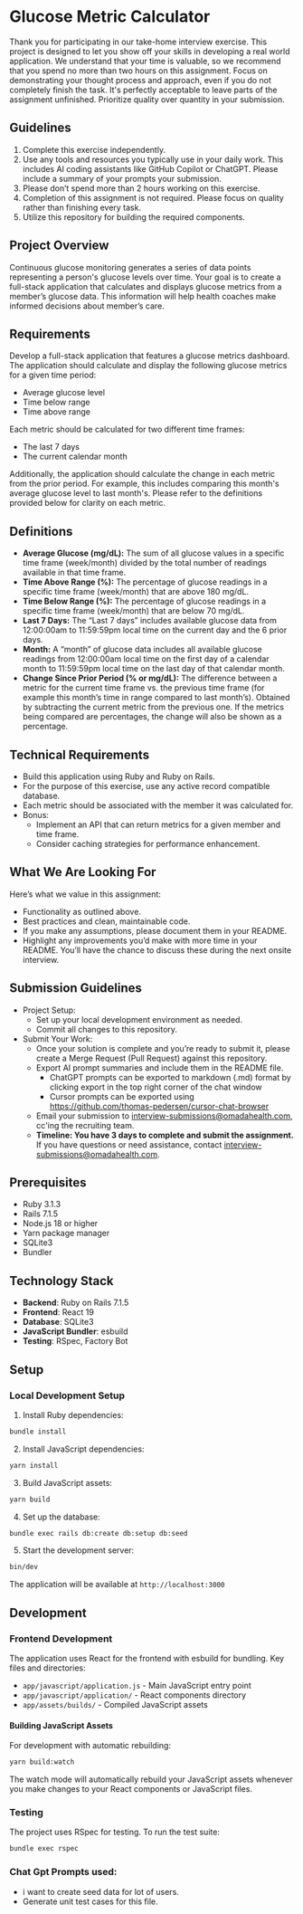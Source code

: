 # Glucose Metric Calculator

Thank you for participating in our take-home interview exercise. This project is designed to let you show off your skills in developing a real world application. We understand that your time is valuable, so we recommend that you spend no more than two hours on this assignment. Focus on demonstrating your thought process and approach, even if you do not completely finish the task. It's perfectly acceptable to leave parts of the assignment unfinished. Prioritize quality over quantity in your submission.

## Guidelines
1. Complete this exercise independently.
2. Use any tools and resources you typically use in your daily work. This includes AI coding assistants like GitHub Copilot or ChatGPT. Please include a summary of your prompts your submission.
3. Please don’t spend more than 2 hours working on this exercise.
4. Completion of this assignment is not required. Please focus on quality rather than finishing every task.
5. Utilize this repository for building the required components.

## Project Overview
Continuous glucose monitoring generates a series of data points representing a person's glucose levels over time. Your goal is to create a full-stack application that calculates and displays glucose metrics from a member’s glucose data. This information will help health coaches make informed decisions about member’s care.

## Requirements
Develop a full-stack application that features a glucose metrics dashboard. The application should calculate and display the following glucose metrics for a given time period:
- Average glucose level
- Time below range
- Time above range

Each metric should be calculated for two different time frames: 
- The last 7 days
- The current calendar month

Additionally, the application should calculate the change in each metric from the prior period. For example, this includes comparing this month's average glucose level to last month's. Please refer to the definitions provided below for clarity on each metric.

## Definitions
- **Average Glucose (mg/dL):** The sum of all glucose values in a specific time frame (week/month) divided by the total number of readings available in that time frame.
- **Time Above Range (%):** The percentage of glucose readings in a specific time frame (week/month) that are above 180 mg/dL.
- **Time Below Range (%):** The percentage of glucose readings in a specific time frame (week/month) that are below 70 mg/dL. 
- **Last 7 Days:** The “Last 7 days” includes available glucose data from 12:00:00am to 11:59:59pm local time on the current day and the 6 prior days. 
- **Month:** A “month” of glucose data includes all available glucose readings from 12:00:00am local time on the first day of a calendar month to 11:59:59pm local time on the last day of that calendar month.
- **Change Since Prior Period (% or mg/dL):** The difference between a metric for the current time frame vs. the previous time frame (for example this month’s time in range compared to last month’s). Obtained by subtracting the current metric from the previous one. If the metrics being compared are percentages, the change will also be shown as a percentage.

## Technical Requirements
- Build this application using Ruby and Ruby on Rails.
- For the purpose of this exercise, use any active record compatible database. 
- Each metric should be associated with the member it was calculated for.
- Bonus:
  - Implement an API that can return metrics for a given member and time frame.
  - Consider caching strategies for performance enhancement.

## What We Are Looking For
Here’s what we value in this assignment:
- Functionality as outlined above.
- Best practices and clean, maintainable code.
- If you make any assumptions, please document them in your README.
- Highlight any improvements you’d make with more time in your README. You’ll have the chance to discuss these during the next onsite interview.

## Submission Guidelines
- Project Setup:
  - Set up your local development environment as needed.
  - Commit all changes to this repository.
- Submit Your Work:
  - Once your solution is complete and you’re ready to submit it, please create a Merge Request (Pull Request) against this repository.
  - Export AI prompt summaries and include them in the README file.
    - ChatGPT prompts can be exported to markdown (.md) format by clicking export in the top right corner of the chat window
    - Cursor prompts can be exported using https://github.com/thomas-pedersen/cursor-chat-browser
  - Email your submission to interview-submissions@omadahealth.com, cc'ing the recruiting team.
  - **Timeline: You have 3 days to complete and submit the assignment.** If you have questions or need assistance, contact interview-submissions@omadahealth.com.

## Prerequisites

- Ruby 3.1.3
- Rails 7.1.5
- Node.js 18 or higher
- Yarn package manager
- SQLite3
- Bundler

## Technology Stack

- **Backend**: Ruby on Rails 7.1.5
- **Frontend**: React 19
- **Database**: SQLite3
- **JavaScript Bundler**: esbuild
- **Testing**: RSpec, Factory Bot

## Setup

### Local Development Setup

1. Install Ruby dependencies:
```bash
bundle install
```

2. Install JavaScript dependencies:
```bash
yarn install
```

3. Build JavaScript assets:
```bash
yarn build
```

4. Set up the database:
```bash
bundle exec rails db:create db:setup db:seed
```

5. Start the development server:
```bash
bin/dev
```

The application will be available at `http://localhost:3000`

## Development

### Frontend Development

The application uses React for the frontend with esbuild for bundling. Key files and directories:

- `app/javascript/application.js` - Main JavaScript entry point
- `app/javascript/application/` - React components directory
- `app/assets/builds/` - Compiled JavaScript assets

#### Building JavaScript Assets

For development with automatic rebuilding:
```bash
yarn build:watch
```

The watch mode will automatically rebuild your JavaScript assets whenever you make changes to your React components or JavaScript files.

### Testing

The project uses RSpec for testing. To run the test suite:

```bash
bundle exec rspec
```


### Chat Gpt Prompts used:

- i want to create seed data for lot of users.
- Generate unit test cases for this file.